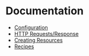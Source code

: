 # Documentation

- [Configuration](config.md)
- [HTTP Requests/Response](http.md)
- [Creating Resources](resource.md)
- [Recipes](recipes.md)
